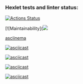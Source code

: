 ### Hexlet tests and linter status:
[![Actions Status](https://github.com/radalana/php-project-45/workflows/hexlet-check/badge.svg)](https://github.com/radalana/php-project-45/actions)

[![Maintainability](<a href="https://codeclimate.com/github/radalana/php-project-45/maintainability"><img src="https://api.codeclimate.com/v1/badges/fd89837571e0b17eb073/maintainability" /></a>

[asciinema](https://asciinema.org/a/606540 "Пример игры brain-even с использование команды make, где нужно определить является число четным или нет")

[![asciicast](https://asciinema.org/a/607713.svg)](https://asciinema.org/a/607713 "Пример игры  brain-calc с использованием команды make, где нужно ввести правильный ответ на математическое выражение")

[![asciicast](https://asciinema.org/a/607729.svg)](https://asciinema.org/a/607729 "Пример игры brain-gcd с использованием команды make, где нужно найти наиюольший общий делитель")

[![asciicast](https://asciinema.org/a/607738.svg)](https://asciinema.org/a/607738 "Пример игры brain-progression c использованием команды make, где нужно вставить пропущенный член арифметической прогрессии")

[![asciicast](https://asciinema.org/a/607855.svg)](https://asciinema.org/a/607855 "Пример игры brain-prime с использованием команды make, где нужно ответить является ли данное число простым") 
